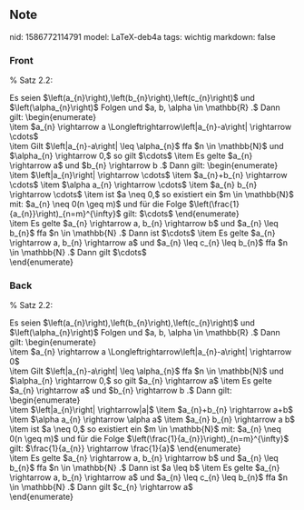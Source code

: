 ## Note
nid: 1586772114791
model: LaTeX-deb4a
tags: wichtig
markdown: false

### Front
% Satz 2.2:
<div>
  Es seien
  $\left(a_{n}\right),\left(b_{n}\right),\left(c_{n}\right)$ und
  $\left(\alpha_{n}\right)$ Folgen und $a, b, \alpha \in \mathbb{R}
  .$ Dann gilt: \begin{enumerate}
</div>
<div>
  <span>\item $a_{n} \rightarrow a
  \Longleftrightarrow\left|a_{n}-a\right| \rightarrow
  \cdots$</span>
</div>
<div>
  <span>\item</span> Gilt $\left|a_{n}-a\right| \leq \alpha_{n}$
  ffa $n \in \mathbb{N}$ und $\alpha_{n} \rightarrow 0,$ so gilt
  $\cdots$ \item Es gelte $a_{n} \rightarrow a$ und $b_{n}
  \rightarrow b .$ Dann gilt: \begin{enumerate}
</div>
<div>
  \item $\left|a_{n}\right| \rightarrow \cdots$ \item $a_{n}+b_{n}
  \rightarrow \cdots$ \item $\alpha a_{n} \rightarrow \cdots$ \item
  $a_{n} b_{n} \rightarrow \cdots$ \item ist $a \neq 0,$ so
  existiert ein $m \in \mathbb{N}$ mit: $a_{n} \neq 0(n \geq m)$
  und für die Folge $\left(\frac{1}{a_{n}}\right)_{n=m}^{\infty}$
  gilt: $\cdots$ \end{enumerate}
</div>
<div>
  \item Es gelte $a_{n} \rightarrow a, b_{n} \rightarrow b$ und
  $a_{n} \leq b_{n}$ ffa $n \in \mathbb{N} .$ Dann ist $\cdots$
  \item Es gelte $a_{n} \rightarrow a, b_{n} \rightarrow a$ und
  $a_{n} \leq c_{n} \leq b_{n}$ ffa $n \in \mathbb{N} .$ Dann gilt
  $\cdots$
</div>
<div>
  \end{enumerate}
</div>

### Back
% Satz 2.2:
<div>
  Es seien
  $\left(a_{n}\right),\left(b_{n}\right),\left(c_{n}\right)$ und
  $\left(\alpha_{n}\right)$ Folgen und $a, b, \alpha \in \mathbb{R}
  .$ Dann gilt: \begin{enumerate}
</div>
<div>
  \item $a_{n} \rightarrow a
  \Longleftrightarrow\left|a_{n}-a\right| \rightarrow 0$
</div>
<div>
  \item Gilt $\left|a_{n}-a\right| \leq \alpha_{n}$ ffa $n \in
  \mathbb{N}$ und $\alpha_{n} \rightarrow 0,$ so gilt $a_{n}
  \rightarrow a$ \item Es gelte $a_{n} \rightarrow a$ und $b_{n}
  \rightarrow b .$ Dann gilt: \begin{enumerate}
</div>
<div>
  \item $\left|a_{n}\right| \rightarrow|a|$ \item $a_{n}+b_{n}
  \rightarrow a+b$ \item $\alpha a_{n} \rightarrow \alpha a$ \item
  $a_{n} b_{n} \rightarrow a b$ \item ist $a \neq 0,$ so existiert
  ein $m \in \mathbb{N}$ mit: $a_{n} \neq 0(n \geq m)$ und für die
  Folge $\left(\frac{1}{a_{n}}\right)_{n=m}^{\infty}$ gilt:
  $\frac{1}{a_{n}} \rightarrow \frac{1}{a}$ \end{enumerate}
</div>
<div>
  \item Es gelte $a_{n} \rightarrow a, b_{n} \rightarrow b$ und
  $a_{n} \leq b_{n}$ ffa $n \in \mathbb{N} .$ Dann ist $a \leq b$
  \item Es gelte $a_{n} \rightarrow a, b_{n} \rightarrow a$ und
  $a_{n} \leq c_{n} \leq b_{n}$ ffa $n \in \mathbb{N} .$ Dann gilt
  $c_{n} \rightarrow a$
</div>
<div>
  \end{enumerate}
</div>
